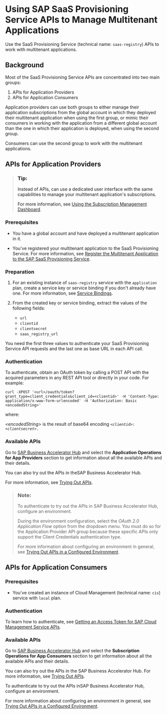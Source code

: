 <!-- loioed08c7dcb35d4082936c045e7d7b3ecd -->

# Using SAP SaaS Provisioning Service APIs to Manage Multitenant Applications

Use the SaaS Provisioning Service \(technical name: `saas-registry`\) APIs to work with multitenant applications.



<a name="loioed08c7dcb35d4082936c045e7d7b3ecd__section_zns_szy_5vb"/>

## Background

Most of the SaaS Provisioning Service APIs are concentrated into two main groups:

1.  APIs for Application Providers
2.  APIs for Application Consumers

Application providers can use both groups to either manage their application subscriptions from the global account in which they deployed their multitenant application when using the first group, or mimic their consumers in working with the application from a different global account than the one in which their application is deployed, when using the second group.

Consumers can use the second group to work with the multitenant applications.



<a name="loioed08c7dcb35d4082936c045e7d7b3ecd__section_c12_z5j_5vb"/>

## APIs for Application Providers

> ### Tip:  
> Instead of APIs, can use a dedicated user interface with the same capabilities to manage your multitenant application's subscriptions.
> 
> For more information, see [Using the Subscription Management Dashboard](using-the-subscription-management-dashboard-434be69.md).



### Prerequisites

-   You have a global account and have deployed a multitenant application in it.

-   You've registered your multitenant application to the SaaS Provisioning Service. For more information, see [Register the Multitenant Application to the SAP SaaS Provisioning Service](https://help.sap.com/docs/BTP/65de2977205c403bbc107264b8eccf4b/3971151ba22e4faa9b245943feecea54.html?version=Cloud).




### Preparation

1.  For an existing instance of `saas-registry` service with the `application` plan, create a service key or service binding if you don't already have one. For more information, see [Service Bindings](https://help.sap.com/docs/SERVICEMANAGEMENT/09cc82baadc542a688176dce601398de/bb8009dbb7814a2a94e42983fbaa9bae.html?version=Cloud).
2.  From the created key or service binding, extract the values of the following fields:

    -   `url`
    -   `clientid`
    -   `clientsecret`
    -   `saas_registry_url`


You need the first three values to authenticate your SaaS Provisioning Service API requests and the last one as base URL in each API call.



### Authentication

To authenticate, obtain an OAuth token by calling a POST API with the acquired parameters in any REST API tool or directly in your code. For example:

```
curl -XPOST '<url>/oauth/token?grant_type=client_credentials&client_id=<clientid>' -H 'Content-Type: application/x-www-form-urlencoded' -H 'Authorization: Basic <encodedString>'
```

where:

 *<encodedString\>* is the result of base64 encoding <code><i class="varname">&lt;clientid&gt;</i>:<i class="varname">&lt;clientsecret&gt;</i>.</code>



### Available APIs

Go to [SAP Business Accelerator Hub](https://api.sap.com/api/APISaasManagerService/resource) and select the **Application Operations for App Providers** section to get information about all the available APIs and their details.

You can also try out the APIs in theSAP Business Accelerator Hub.

For more information, see [Trying Out APIs](https://help.sap.com/viewer/e56a6c50d31541ea826021dc8e721a53/Cloud/en-US/de255b9e0c374ce68151f6b9ad517aba.html).

> ### Note:  
> To authenticate to try out the APIs in SAP Business Accelerator Hub, configure an environment.
> 
> During the environment configuration, select the *OAuth 2.0 Application Flow* option from the dropdown menu. You must do so for the Application Provider API group because these specific APIs only support the Client Credentials authentication type.
> 
> For more information about configuring an environment in general, see [Trying Out APIs in a Configured Environment](https://help.sap.com/viewer/e56a6c50d31541ea826021dc8e721a53/Cloud/en-US/f7796baaef6a48e9867298827f5028ff.html).



<a name="loioed08c7dcb35d4082936c045e7d7b3ecd__section_dqy_mfk_lqb"/>

## APIs for Application Consumers



### Prerequisites

-   You've created an instance of Cloud Management \(technical name: `cis`\) service with `local` plan.




### Authentication

To learn how to authenticate, see [Getting an Access Token for SAP Cloud Management Service APIs](https://help.sap.com/docs/BTP/65de2977205c403bbc107264b8eccf4b/3670474a58c24ac2b082e76cbbd9dc19.html).



### Available APIs

Go to [SAP Business Accelerator Hub](https://api.sap.com/api/APISaasManagerService/resource) and select the **Subscription Operations for App Consumers** section to get information about all the available APIs and their details.

You can also try out the APIs in the SAP Business Accelerator Hub. For more information, see [Trying Out APIs](https://help.sap.com/viewer/e56a6c50d31541ea826021dc8e721a53/Cloud/en-US/de255b9e0c374ce68151f6b9ad517aba.html).

To authenticate to try out the APIs inSAP Business Accelerator Hub, configure an environment.

For more information about configuring an environment in general, see [Trying Out APIs in a Configured Environment](https://help.sap.com/viewer/e56a6c50d31541ea826021dc8e721a53/Cloud/en-US/f7796baaef6a48e9867298827f5028ff.html).

